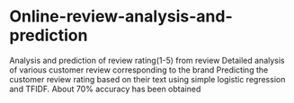 # Online-review-analysis-and-prediction
Analysis and prediction of review rating(1-5) from review 
Detailed analysis of various customer review corresponding to the brand
Predicting the customer review rating based on their text using simple logistic regression and TFIDF. 
About 70% accuracy has been obtained
